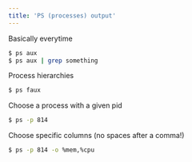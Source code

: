 ```yaml
---
title: 'PS (processes) output'
---
```

Basically everytime
```bash
$ ps aux
$ ps aux | grep something
```

Process hierarchies
```bash
$ ps faux
```

Choose a process with a given pid
```bash
$ ps -p 814
```

Choose specific columns (no spaces after a comma!)
```bash
$ ps -p 814 -o %mem,%cpu
```
